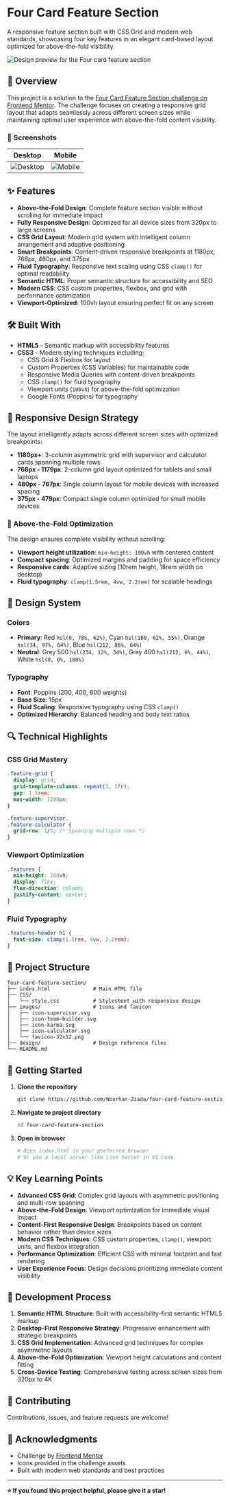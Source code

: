 # Four Card Feature Section

A responsive feature section built with CSS Grid and modern web standards, showcasing four key features in an elegant card-based layout optimized for above-the-fold visibility.

![Design preview for the Four card feature section](./design/desktop-preview.jpg)

## 🎯 Overview

This project is a solution to the [Four Card Feature Section challenge on Frontend Mentor](https://www.frontendmentor.io/challenges/four-card-feature-section-weK1eFYK). The challenge focuses on creating a responsive grid layout that adapts seamlessly across different screen sizes while maintaining optimal user experience with above-the-fold content visibility.

### 📱 Screenshots

| Desktop                                    | Mobile                                   |
| ------------------------------------------ | ---------------------------------------- |
| ![Desktop](./my-design/desktop-design.png) | ![Mobile](./my-design/mobile-design.png) |

## ✨ Features

- **Above-the-Fold Design**: Complete feature section visible without scrolling for immediate impact
- **Fully Responsive Design**: Optimized for all device sizes from 320px to large screens
- **CSS Grid Layout**: Modern grid system with intelligent column arrangement and adaptive positioning
- **Smart Breakpoints**: Content-driven responsive breakpoints at 1180px, 768px, 480px, and 375px
- **Fluid Typography**: Responsive text scaling using CSS `clamp()` for optimal readability
- **Semantic HTML**: Proper semantic structure for accessibility and SEO
- **Modern CSS**: CSS custom properties, flexbox, and grid with performance optimization
- **Viewport-Optimized**: 100vh layout ensuring perfect fit on any screen

## 🛠 Built With

- **HTML5** - Semantic markup with accessibility features
- **CSS3** - Modern styling techniques including:
  - CSS Grid & Flexbox for layout
  - Custom Properties (CSS Variables) for maintainable code
  - Responsive Media Queries with content-driven breakpoints
  - CSS `clamp()` for fluid typography
  - Viewport units (`100vh`) for above-the-fold optimization
  - Google Fonts (Poppins) for typography

## 📱 Responsive Design Strategy

The layout intelligently adapts across different screen sizes with optimized breakpoints:

- **1180px+**: 3-column asymmetric grid with supervisor and calculator cards spanning multiple rows
- **768px - 1179px**: 2-column grid layout optimized for tablets and small laptops
- **480px - 767px**: Single column layout for mobile devices with increased spacing
- **375px - 479px**: Compact single column optimized for small mobile devices

### 🎯 Above-the-Fold Optimization

The design ensures complete visibility without scrolling:

- **Viewport height utilization**: `min-height: 100vh` with centered content
- **Compact spacing**: Optimized margins and padding for space efficiency
- **Responsive cards**: Adaptive sizing (10rem height, 18rem width on desktop)
- **Fluid typography**: `clamp(1.5rem, 4vw, 2.2rem)` for scalable headings

## 🎨 Design System

### Colors

- **Primary**: Red `hsl(0, 78%, 62%)`, Cyan `hsl(180, 62%, 55%)`, Orange `hsl(34, 97%, 64%)`, Blue `hsl(212, 86%, 64%)`
- **Neutral**: Grey 500 `hsl(234, 12%, 34%)`, Grey 400 `hsl(212, 6%, 44%)`, White `hsl(0, 0%, 100%)`

### Typography

- **Font**: Poppins (200, 400, 600 weights)
- **Base Size**: 15px
- **Fluid Scaling**: Responsive typography using CSS `clamp()`
- **Optimized Hierarchy**: Balanced heading and body text ratios

## 🔍 Technical Highlights

### CSS Grid Mastery

```css
.feature-grid {
  display: grid;
  grid-template-columns: repeat(3, 1fr);
  gap: 1.5rem;
  max-width: 1200px;
}

.feature-supervisor,
.feature-calculator {
  grid-row: 1/3; /* Spanning multiple rows */
}
```

### Viewport Optimization

```css
.features {
  min-height: 100vh;
  display: flex;
  flex-direction: column;
  justify-content: center;
}
```

### Fluid Typography

```css
.features-header h1 {
  font-size: clamp(1.5rem, 4vw, 2.2rem);
}
```

## 📁 Project Structure

```
four-card-feature-section/
├── index.html              # Main HTML file
├── CSS/
│   └── style.css           # Stylesheet with responsive design
├── images/                 # Icons and favicon
│   ├── icon-supervisor.svg
│   ├── icon-team-builder.svg
│   ├── icon-karma.svg
│   ├── icon-calculator.svg
│   └── favicon-32x32.png
├── design/                 # Design reference files
└── README.md
```

## 🚀 Getting Started

1. **Clone the repository**

   ```bash
   git clone https://github.com/Nourhan-Ziada/four-card-feature-section.git
   ```

2. **Navigate to project directory**

   ```bash
   cd four-card-feature-section
   ```

3. **Open in browser**
   ```bash
   # Open index.html in your preferred browser
   # Or use a local server like Live Server in VS Code
   ```

## 💡 Key Learning Points

- **Advanced CSS Grid**: Complex grid layouts with asymmetric positioning and multi-row spanning
- **Above-the-Fold Design**: Viewport optimization for immediate visual impact
- **Content-First Responsive Design**: Breakpoints based on content behavior rather than device sizes
- **Modern CSS Techniques**: CSS custom properties, `clamp()`, viewport units, and flexbox integration
- **Performance Optimization**: Efficient CSS with minimal footprint and fast rendering
- **User Experience Focus**: Design decisions prioritizing immediate content visibility

## 🔧 Development Process

1. **Semantic HTML Structure**: Built with accessibility-first semantic HTML5 markup
2. **Desktop-First Responsive Strategy**: Progressive enhancement with strategic breakpoints
3. **CSS Grid Implementation**: Advanced grid techniques for complex asymmetric layouts
4. **Above-the-Fold Optimization**: Viewport height calculations and content fitting
5. **Cross-Device Testing**: Comprehensive testing across screen sizes from 320px to 4K

## 🤝 Contributing

Contributions, issues, and feature requests are welcome!

## 🙏 Acknowledgments

- Challenge by [Frontend Mentor](https://www.frontendmentor.io)
- Icons provided in the challenge assets
- Built with modern web standards and best practices

---

**⭐ If you found this project helpful, please give it a star!**
